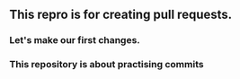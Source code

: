 ## This repro is for creating pull requests.

### Let's make our first changes.

### This repository is about practising commits
